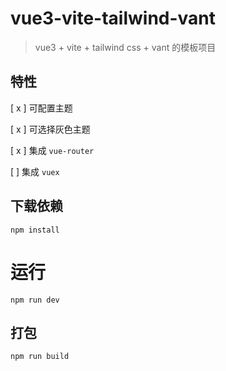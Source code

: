 # vue3-vite-tailwind-vant

> vue3 + vite + tailwind css + vant 的模板项目

## 特性

[ x ] 可配置主题

[ x ] 可选择灰色主题

[ x ] 集成 `vue-router`

[  ] 集成 `vuex`


## 下载依赖

```
npm install
```

# 运行

```
npm run dev
```

## 打包

```
npm run build
```


